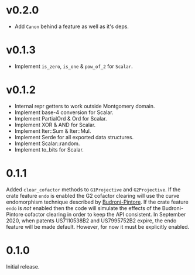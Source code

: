 # v0.2.0
- Add `Canon` behind a feature as well as it's deps.

# v0.1.3

- Implement `is_zero`, `is_one` & `pow_of_2` for `Scalar`.

# v0.1.2

- Internal repr getters to work outside Montgomery domain.
- Implement base-4 conversion for Scalar.
- Implement PartialOrd & Ord for Scalar.
- Implement XOR & AND for Scalar.
- Implement Iter::Sum & Iter::Mul.
- Implement Serde for all exported data structures.
- Implement Scalar::random.
- Implement to_bits for Scalar.

# 0.1.1

Added `clear_cofactor` methods to `G1Projective` and `G2Projective`. If the crate feature `endo`
is enabled the G2 cofactor clearing will use the curve endomorphism technique described by
[Budroni-Pintore](https://ia.cr/2017/419). If the crate feature `endo` is _not_ enabled then
the code will simulate the effects of the Budroni-Pintore cofactor clearing in order to keep
the API consistent. In September 2020, when patents US7110538B2 and US7995752B2 expire, the
endo feature will be made default. However, for now it must be explicitly enabled.

# 0.1.0

Initial release.
